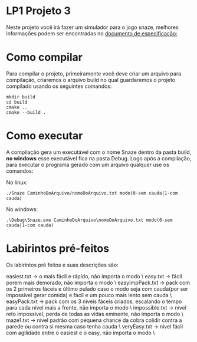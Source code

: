 # LP1 Projeto 3

Neste projeto você irá fazer um simulador para o jogo snaze, melhores informações podem ser encontradas no [documento de especificação](https://www.overleaf.com/read/prcdstrjrdjr);

# Como compilar

Para compilar o projeto, primeiramente você deve criar um arquivo para compilação, criaremos o arquivo build no qual guardaremos o projeto compilado usando os seguintes comandos:

```
mkdir build
cd build
cmake ..
cmake --build .
```

# Como executar

A compilação gera um executável com o nome Snaze dentro da pasta build, __no windows__ esse executável fica na pasta Debug. Logo após a compilação, para executar o programa gerado com um arquivo qualquer use os comandos:

No linux:
```
./Snaze CaminhoDoArquivo/nomeDoArquivo.txt modo(0-sem cauda|1-com cauda)
```
No windows:
```
.\Debug\Snaze.exe CaminhoDoArquivo\nomeDoArquivo.txt modo(0-sem cauda|1-com cauda)
```

# Labirintos pré-feitos

Os labiríntos pré feitos e suas descrições são:

easiest.txt -> o mais fácil e rápido, não importa o modo \\
easy.txt -> fácil porem mais demorado, não importa o modo \\
easyImpPack.txt -> pack com os 2 primeiros fáceis e último pulado caso o modo seja com cauda(por ser impossível gerar comida) e fácil e um pouco mais lento sem cauda \\
easyPack.txt -> pack com os 3 níveis fáceis criados, escalando o tempo para cada nível mais a frente, não importa o modo \\
impossible.txt -> nível reto impossível, perda de todas as vídas eminente, não importa o modo \\
maze1.txt -> nível padrão com pequena chance da cobra colidir contra a parede ou contra si mesma caso tenha cauda \\
veryEasy.txt -> nível fácil com agilidade entre o easiest e o easy, não importa o modo \\


